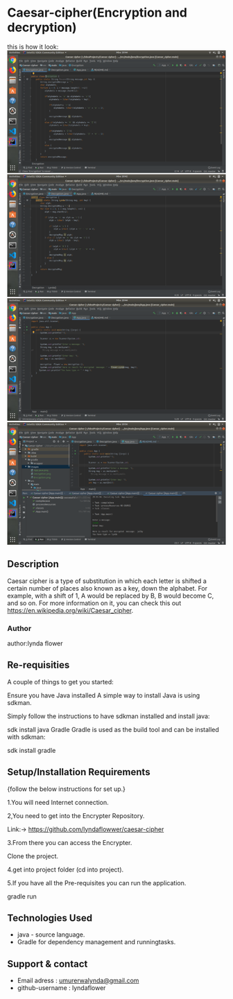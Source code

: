 # Caesar-cipher(Encryption and decryption)
this is how it look:
<img src= "images/Encryption.png">
<img src="images/Decryption.png">
<img src= "images/App.java.png">
<img src= "images/results.png">

## Description
Caesar cipher is a type of substitution in which each letter is shifted a certain 
number of places also known as a key, down the alphabet. For example, with a shift of 1, A would be 
replaced by B, B would become C, and so on. For more information on it, you can check this out https://en.wikipedia.org/wiki/Caesar_cipher.

### Author

author:lynda flower

##  Re-requisities

A couple of things to get you started:

Ensure you have Java installed
A simple way to install Java is using sdkman.

Simply follow the instructions to have sdkman installed and install java:

sdk install java
Gradle
Gradle is used as the build tool and can be installed with sdkman:

sdk install gradle
## Setup/Installation Requirements
{follow the below instructions for set up.}

1.You will need Internet connection.

2,You need to get into the Encrypter Repository.

Link:-> https://github.com/lyndaflowwer/caesar-cipher

3.From there you can access the Encrypter.

Clone the project.

4.get into project folder (cd into project).

5.If you have all the Pre-requisites you can run the application.

  gradle run
  
 ## Technologies Used
  * java - source language.
  * Gradle for dependency management and runningtasks.
  
 ## Support & contact
  * Email adress : umurerwalynda@gmail.com
  * github-username : lyndaflower
